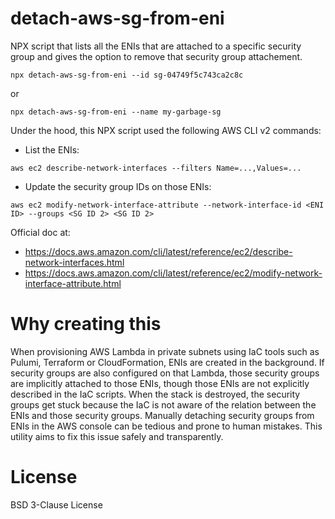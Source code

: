 # detach-aws-sg-from-eni

NPX script that lists all the ENIs that are attached to a specific security group and gives the option to remove that security group attachement. 

```
npx detach-aws-sg-from-eni --id sg-04749f5c743ca2c8c
```

or 

```
npx detach-aws-sg-from-eni --name my-garbage-sg
```

Under the hood, this NPX script used the following AWS CLI v2 commands:

- List the ENIs:
```
aws ec2 describe-network-interfaces --filters Name=...,Values=...
```
- Update the security group IDs on those ENIs:
```
aws ec2 modify-network-interface-attribute --network-interface-id <ENI ID> --groups <SG ID 2> <SG ID 2>
```

Official doc at:
- https://docs.aws.amazon.com/cli/latest/reference/ec2/describe-network-interfaces.html
- https://docs.aws.amazon.com/cli/latest/reference/ec2/modify-network-interface-attribute.html

# Why creating this

When provisioning AWS Lambda in private subnets using IaC tools such as Pulumi, Terraform or CloudFormation, ENIs are created in the background. If security groups are also configured on that Lambda, those security groups are implicitly attached to those ENIs, though those ENIs are not explicitly described in the IaC scripts. When the stack is destroyed, the security groups get stuck because the IaC is not aware of the relation between the ENIs and those security groups. Manually detaching security groups from ENIs in the AWS console can be tedious and prone to human mistakes. This utility aims to fix this issue safely and transparently.

# License

BSD 3-Clause License